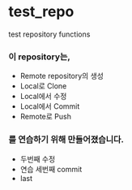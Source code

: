 # test_repo
test repository functions
### 이 repository는,
* Remote repository의 생성
* Local로 Clone
* Local에서 수정
* Local에서 Commit
* Remote로 Push  
### 를 연습하기 위해 만들어졌습니다.
* 두번째 수정
* 연습 세번째 commit
* last